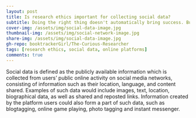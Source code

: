 ```yaml
---
layout: post
title: Is research ethics important for collecting social data?
subtitle: Doing the right thing doesn't automatically bring success. But compromising ethics almost always leads to failure.
cover-img: /assets/img/social-data-image.jpg
thumbnail-img: /assets/img/social-network-image.jpg
share-img: /assets/img/social-data-image.jpg
gh-repo: booktrackerGirl/The-Curious-Researcher
tags: [research ethics, social data, online platforms]
comments: true
---
```



Social data is defined as the publicly available information which is collected from users’ public online activity on social media networks, consisting of information such as their location, language, and content shared. Examples of such data would include images, text, location, biographical data, as well as shared and reposted links. Information created by the platform users could also form a part of such data, such as blogtagging, online game playing, photo tagging and instant messenger.



